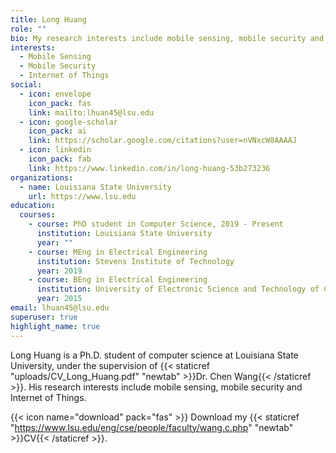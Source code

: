 ```yaml
---
title: Long Huang
role: ""
bio: My research interests include mobile sensing, mobile security and IoT.
interests:
  - Mobile Sensing
  - Mobile Security
  - Internet of Things
social:
  - icon: envelope
    icon_pack: fas
    link: mailto:lhuan45@lsu.edu
  - icon: google-scholar
    icon_pack: ai
    link: https://scholar.google.com/citations?user=nVNxcW8AAAAJ
  - icon: linkedin
    icon_pack: fab
    link: https://www.linkedin.com/in/long-huang-53b273236
organizations:
  - name: Louisiana State University
    url: https://www.lsu.edu
education:
  courses:
    - course: PhD student in Computer Science, 2019 - Present
      institution: Louisiana State University
      year: ""
    - course: MEng in Electrical Engineering
      institution: Stevens Institute of Technology
      year: 2019
    - course: BEng in Electrical Engineering
      institution: University of Electronic Science and Technology of China
      year: 2015
email: lhuan45@lsu.edu
superuser: true
highlight_name: true
---
```

Long Huang is a Ph.D. student of computer science at Louisiana State University, under the supervision of {{< staticref "uploads/CV_Long_Huang.pdf" "newtab" >}}Dr. Chen Wang{{< /staticref >}}. His research interests include mobile sensing, mobile security and Internet of Things. 

{{< icon name="download" pack="fas" >}} Download my {{< staticref "https://www.lsu.edu/eng/cse/people/faculty/wang.c.php" "newtab" >}}CV{{< /staticref >}}.